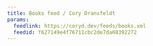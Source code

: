```yaml
---
title: Books feed / Cory Dransfeldt
params:
  feedlink: https://coryd.dev/feeds/books.xml
  feedid: f627149e4f76711cbc2de7da68392272
---
```

